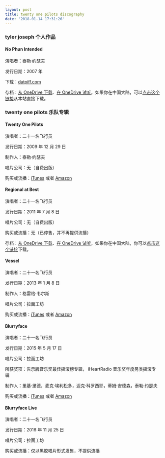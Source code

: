 ```yaml
---
layout: post
title: twenty one pilots discography
date: '2018-01-14 17:31:26'
---
```



### tyler joseph 个人作品

#### No Phun Intended

演唱者：泰勒·约瑟夫

发行日期：2007 年

下载：[datpiff.com](http://www.datpiff.com/Tyler-Joseph-No-Phun-Intended-mixtape.734875.html)

存档：[从 OneDrive 下载](https://1drv.ms/u/s!AtUfSx_JpmguieR8jwXtQqFhS0uC-w)、[在 OneDrive 试听](https://1drv.ms/f/s!AtUfSx_JpmguieEySs9hw0MFZCNaOQ)。如果你在中国大陆，可以[点击这个链接](http://talklate.org/downloads/No_Phun_Intended-(DatPiff.com).zip)从本站直接下载。

### twenty one pilots 乐队专辑

#### Twenty One Pilots

演唱者：二十一名飞行员

发行日期：2009 年 12 月 29 日

制作人：泰勒·约瑟夫

唱片公司：无（自费出版）

购买或流播：[iTunes](https://itunes.apple.com/cn/album/blurryface/974485462) 或者 [Amazon](https://www.amazon.com/Twenty-One-Pilots/dp/B0038AMZCK)

#### Regional at Best

演唱者：二十一名飞行员

发行日期：2011 年 7 月 8 日

唱片公司：无（自费出版）

购买或流播：无（已停售，并不再提供流播）

存档：[从 OneDrive 下载](https://1drv.ms/u/s!AtUfSx_JpmguieR9FGJ-EJ-PWs6ZPQ)、[在 OneDrive 试听](https://1drv.ms/f/s!AtUfSx_JpmguieFAwcAeP8WNZkHHkg)。如果你在中国大陆，你可以[点击这个链接](http://talklate.org/downloads/Twenty%20One%20Pilots%20-%20Regional%20At%20Best%20(2011)%20-%20VeMusicOn.rar)下载。

#### Vessel

演唱者：二十一名飞行员

发行日期：2013 年 1 月 8 日

制作人：格雷格·韦尔斯

唱片公司：拉面工坊

购买或流播：[iTunes](https://itunes.apple.com/cn/album/vessel/585128397) 或者 [Amazon](https://www.amazon.com/Vessel-twenty-one-pilots/dp/B00A50PDDY)

#### Blurryface

演唱者：二十一名飞行员

发行日期：2015 年 5 月 17 日

唱片公司：拉面工坊

所获奖项：告示牌音乐奖最佳摇滚榜专辑， iHeartRadio 音乐奖年度另类摇滚专辑

制作人：里基·里德，麦克·埃利松多，迈克·科罗西耶，蒂姆·安德森，泰勒·约瑟夫

购买或流播：[iTunes](https://itunes.apple.com/cn/album/blurryface/974485462) 或者 [Amazon](https://www.amazon.com/Blurryface-Twenty-One-Pilots/dp/B00VI2L3L4)

#### Blurryface Live

演唱者：二十一名飞行员

发行日期：2016 年 11 月 25 日

唱片公司：拉面工坊

购买或流播：仅以黑胶唱片形式发售，不提供流播


